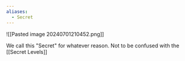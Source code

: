 ```yaml
---
aliases:
  - Secret
---
```

![[Pasted image 20240701210452.png]]

We call this "Secret" for whatever reason. Not to be confused with the [[Secret Levels]]